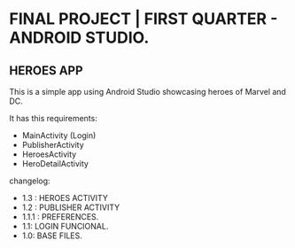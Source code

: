# FINAL PROJECT | FIRST QUARTER - ANDROID STUDIO.
## HEROES APP
This is a simple app using Android Studio showcasing heroes of Marvel and DC.

It has this requirements:
 - MainActivity (Login)
 - PublisherActivity
 - HeroesActivity
 - HeroDetailActivity

changelog:
- 1.3 : HEROES ACTIVITY
- 1.2 : PUBLISHER ACTIVITY
- 1.1.1 : PREFERENCES.
- 1.1: LOGIN FUNCIONAL.
- 1.0: BASE FILES.

